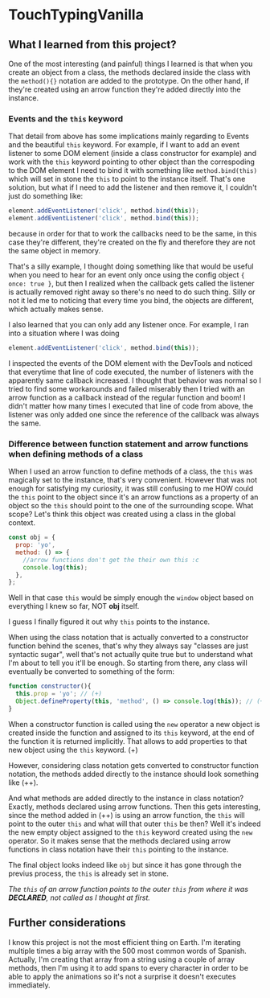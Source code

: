 # TouchTypingVanilla
## What I learned from this project?
One of the most interesting (and painful) things I learned is that when you create an object from a class, the methods declared inside the class with the `method(){}` notation are added to the prototype.
On the other hand, if they're created using an arrow function they're added directly into the instance.

### Events and the `this` keyword
That detail from above has some implications mainly regarding to Events and the beautiful `this` keyword.
For example, if I want to add an event listener to some DOM element (inside a class constructor for example) and work with the `this` keyword pointing to other object than the correspoding to the DOM element I need to bind it with something like `method.bind(this)` which will set in stone the `this` to point to the instance itself.
That's one solution, but what if I need to add the listener and then remove it, I couldn't just do something like:
```js
element.addEventListener('click', method.bind(this));
element.addEventListener('click', method.bind(this));
```
because in order for that to work the callbacks need to be the same, in this case they're different, they're created on the fly and therefore they are not the same object in memory.

That's a silly example, I thought doing something like that would be useful when you need to hear for an event only once using the config object `{ once: true }`, but then I realized when the callback gets called the listener is actually removed right away so there's no need to do such thing.
Silly or not it led me to noticing that every time you bind, the objects are different, which actually makes sense.

I also learned that you can only add any listener once.
For example, I ran into a situation where I was doing 
```js
element.addEventListener('click', method.bind(this));
```
I inspected the events of the DOM element with the DevTools and noticed that everytime that line of code executed, the number of listeners with the apparently same callback increased.
I thought that behavior was normal so I tried to find some workarounds and failed miserably then I tried with an arrow function as a callback instead of the regular function and boom! I didn't matter how many times I executed that line of code from above, the listener was only added one since the reference of the callback was always the same.

### Difference between function statement and arrow functions when defining methods of a class
When I used an arrow function to define methods of a class, the `this` was magically set to the instance, that's very convenient.
However that was not enough for satisfying my curiosity, it was still confusing to me HOW could the `this` point to the object since it's an arrow functions as a property of an object so the `this` should point to the one of the surrounding scope.
What scope? Let's think this object was created using a class in the global context.
```js
const obj = {
  prop: 'yo',
  method: () => {
    //arrow functions don't get the their own this :c
    console.log(this);
  },
};
```
Well in that case `this` would be simply enough the `window` object based on everything I knew so far, NOT **obj** itself.

I guess I finally figured it out why `this` points to the instance.

When using the class notation that is actually converted to a constructor function behind the scenes, that's why they always say "classes are just syntactic sugar", well that's not actually quite true but to understand what I'm about to tell you it'll be enough.
So starting from there, any class will eventually be converted to something of the form:
```js
function constructor(){
  this.prop = 'yo'; // (+)
  Object.defineProperty(this, 'method', () => console.log(this)); // (++)
}
```
When a constructor function is called using the `new` operator a new object is created inside the function and assigned to its `this` keyword, at the end of the function it is returned implicitly.
That allows to add properties to that new object using the `this` keyword. (+)

However, considering class notation gets converted to constructor function notation, the methods added directly to the instance should look something like (++).

And what methods are added directly to the instance in class notation? Exactly, methods declared using arrow functions.
Then this gets interesting, since the method added in (++) is using an arrow function, the `this` will point to the outer `this` and what will that outer `this` be then? 
Well it's indeed the new empty object assigned to the `this` keyword created using the `new` operator.
So it makes sense that the methods declared using arrow functions in class notation have their `this` pointing to the instance.

The final object looks indeed like `obj` but since it has gone through the previus process, the `this` is already set in stone. 

*The `this` of an arrow function points to the outer `this` from where it was **DECLARED**, not called as I thought at first.*

## Further considerations
I know this project is not the most efficient thing on Earth. I'm iterating multiple times a big array with the 500 most common words of Spanish. Actually, I'm creating that array from a string using a couple of array methods, then I'm using it to add spans to every character in order to be able to apply the animations so it's not a surprise it doesn't executes immediately.
